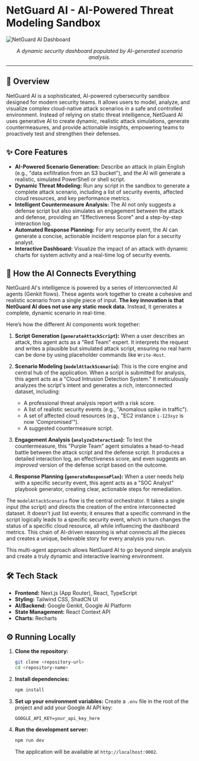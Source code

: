 # NetGuard AI - AI-Powered Threat Modeling Sandbox

![NetGuard AI Dashboard](https://placehold.co/800x450.png)
*<p align="center">A dynamic security dashboard populated by AI-generated scenario analysis.</p>*

---

## 🚀 Overview

NetGuard AI is a sophisticated, AI-powered cybersecurity sandbox designed for modern security teams. It allows users to model, analyze, and visualize complex cloud-native attack scenarios in a safe and controlled environment. Instead of relying on static threat intelligence, NetGuard AI uses generative AI to create dynamic, realistic attack simulations, generate countermeasures, and provide actionable insights, empowering teams to proactively test and strengthen their defenses.

## ✨ Core Features

-   **AI-Powered Scenario Generation:** Describe an attack in plain English (e.g., "data exfiltration from an S3 bucket"), and the AI will generate a realistic, simulated PowerShell or shell script.
-   **Dynamic Threat Modeling:** Run any script in the sandbox to generate a complete attack scenario, including a list of security events, affected cloud resources, and key performance metrics.
-   **Intelligent Countermeasure Analysis:** The AI not only suggests a defense script but also simulates an engagement between the attack and defense, providing an "Effectiveness Score" and a step-by-step interaction log.
-   **Automated Response Planning:** For any security event, the AI can generate a concise, actionable incident response plan for a security analyst.
-   **Interactive Dashboard:** Visualize the impact of an attack with dynamic charts for system activity and a real-time log of security events.

## 🤖 How the AI Connects Everything

NetGuard AI's intelligence is powered by a series of interconnected AI agents (Genkit flows). These agents work together to create a cohesive and realistic scenario from a single piece of input. **The key innovation is that NetGuard AI does not use any static mock data.** Instead, it generates a complete, dynamic scenario in real-time.

Here’s how the different AI components work together:

1.  **Script Generation (`generateAttackScript`):** When a user describes an attack, this agent acts as a "Red Team" expert. It interprets the request and writes a plausible but simulated attack script, ensuring no real harm can be done by using placeholder commands like `Write-Host`.

2.  **Scenario Modeling (`modelAttackScenario`):** This is the core engine and central hub of the application. When a script is submitted for analysis, this agent acts as a "Cloud Intrusion Detection System." It meticulously analyzes the script's intent and generates a rich, interconnected dataset, including:
    -   A professional threat analysis report with a risk score.
    -   A list of realistic security events (e.g., "Anomalous spike in traffic").
    -   A set of affected cloud resources (e.g., "EC2 instance `i-123xyz` is now 'Compromised'").
    -   A suggested countermeasure script.

3.  **Engagement Analysis (`analyzeInteraction`):** To test the countermeasure, this "Purple Team" agent simulates a head-to-head battle between the attack script and the defense script. It produces a detailed interaction log, an effectiveness score, and even suggests an *improved* version of the defense script based on the outcome.

4.  **Response Planning (`generateResponsePlan`):** When a user needs help with a specific security event, this agent acts as a "SOC Analyst" playbook generator, creating clear, actionable steps for remediation.

The `modelAttackScenario` flow is the central orchestrator. It takes a single input (the script) and directs the creation of the entire interconnected dataset. It doesn't just list events; it ensures that a specific command in the script logically leads to a specific security event, which in turn changes the status of a specific cloud resource, all while influencing the dashboard metrics. This chain of AI-driven reasoning is what connects all the pieces and creates a unique, believable story for every analysis you run.

This multi-agent approach allows NetGuard AI to go beyond simple analysis and create a truly dynamic and interactive learning environment.

## 🛠️ Tech Stack

-   **Frontend:** Next.js (App Router), React, TypeScript
-   **Styling:** Tailwind CSS, ShadCN UI
-   **AI/Backend:** Google Genkit, Google AI Platform
-   **State Management:** React Context API
-   **Charts:** Recharts

## ⚙️ Running Locally

1.  **Clone the repository:**
    ```bash
    git clone <repository-url>
    cd <repository-name>
    ```

2.  **Install dependencies:**
    ```bash
    npm install
    ```

3.  **Set up your environment variables:**
    Create a `.env` file in the root of the project and add your Google AI API key:
    ```
    GOOGLE_API_KEY=your_api_key_here
    ```

4.  **Run the development server:**
    ```bash
    npm run dev
    ```

    The application will be available at `http://localhost:9002`.
